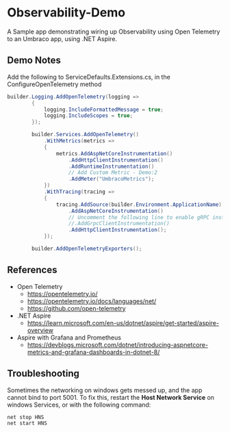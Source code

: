 # Observability-Demo

A Sample app demonstrating wiring up Observability using Open Telemetry to an Umbraco app, using .NET Aspire.

## Demo Notes

Add the following to ServiceDefaults.Extensions.cs, in the ConfigureOpenTelemetry method


```csharp
builder.Logging.AddOpenTelemetry(logging =>
        {
            logging.IncludeFormattedMessage = true;
            logging.IncludeScopes = true;
        });

        builder.Services.AddOpenTelemetry()
            .WithMetrics(metrics =>
            {
                metrics.AddAspNetCoreInstrumentation()
                    .AddHttpClientInstrumentation()
                    .AddRuntimeInstrumentation()
                    // Add Custom Metric - Demo:2
                    .AddMeter("UmbracoMetrics");
            })
            .WithTracing(tracing =>
            {
                tracing.AddSource(builder.Environment.ApplicationName)
                    .AddAspNetCoreInstrumentation()
                    // Uncomment the following line to enable gRPC instrumentation (requires the OpenTelemetry.Instrumentation.GrpcNetClient package)
                    //.AddGrpcClientInstrumentation()
                    .AddHttpClientInstrumentation();
            });

        builder.AddOpenTelemetryExporters();
```



## References

- Open Telemetry
    - https://opentelemetry.io/
    - https://opentelemetry.io/docs/languages/net/
    - https://github.com/open-telemetry
- .NET Aspire
    - https://learn.microsoft.com/en-us/dotnet/aspire/get-started/aspire-overview
- Aspire with Grafana and Prometheus
    - https://devblogs.microsoft.com/dotnet/introducing-aspnetcore-metrics-and-grafana-dashboards-in-dotnet-8/


## Troubleshooting

Sometimes the networking on windows gets messed up, and the app cannot bind to port 5001. To fix this, restart the **Host Network Service** on windows Services, or with the following command:

```
net stop HNS
net start HNS
```

